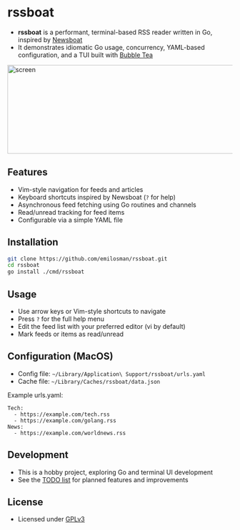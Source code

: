 # rssboat

- **rssboat** is a performant, terminal-based RSS reader written in Go, inspired by [Newsboat](https://github.com/newsboat/newsboat)
- It demonstrates idiomatic Go usage, concurrency, YAML-based configuration, and a TUI built with [Bubble Tea](https://github.com/charmbracelet/bubbletea)

<img width="649" height="199" alt="screen" src="https://github.com/user-attachments/assets/8821ddfe-ada2-4e9f-838f-8b8cac7991e1" />

## Features
- Vim-style navigation for feeds and articles
- Keyboard shortcuts inspired by Newsboat (`?` for help)
- Asynchronous feed fetching using Go routines and channels
- Read/unread tracking for feed items
- Configurable via a simple YAML file

## Installation
```bash
git clone https://github.com/emilosman/rssboat.git
cd rssboat
go install ./cmd/rssboat
```

## Usage
- Use arrow keys or Vim-style shortcuts to navigate
- Press `?` for the full help menu
- Edit the feed list with your preferred editor (vi by default)
- Mark feeds or items as read/unread

## Configuration (MacOS)
- Config file: `~/Library/Application\ Support/rssboat/urls.yaml`
- Cache file: `~/Library/Caches/rssboat/data.json`

Example urls.yaml:
```
Tech:
  - https://example.com/tech.rss
  - https://example.com/golang.rss
News:
  - https://example.com/worldnews.rss
```

## Development
- This is a hobby project, exploring Go and terminal UI development
- See the [TODO list](./docs/todo.md) for planned features and improvements

## License
- Licensed under [GPLv3](./LICENSE)
